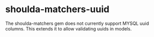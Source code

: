 # shoulda-matchers-uuid
The shoulda-matchers gem does not currently support MYSQL uuid columns.  This extends it to allow validating uuids in models.
